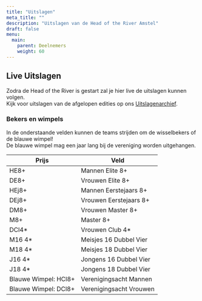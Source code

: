 ```yaml
---
title: "Uitslagen"
meta_title: ""
description: "Uitslagen van de Head of the River Amstel"
draft: false
menu:
  main:
    parent: Deelnemers
    weight: 60
---
```

## Live Uitslagen
Zodra de Head of the River is gestart zal je hier live de uitslagen kunnen volgen.   
Kijk voor uitslagen van de afgelopen edities op ons [Uitslagenarchief](../../over/uitslagenarchief/).   

<!-- Direct als de wedstrijd begonnen is kan je via onderstaande link live de uitslagen volgen.

<a href="https://regatta.time-team.nl/headoftheriveramstel/2025/results/events.php" target="_blank"><img alt="" src="https://time-team.nl/inc/img/timeteam/time-team.gif" width="400"></a>

<div style= "margin-top:25px; margin-bottom:25px;padding-top:25px;"></div>
 -->
### Bekers en wimpels
In de onderstaande velden kunnen de teams strijden om de wisselbekers of de blauwe wimpel!    
De blauwe wimpel mag een jaar lang bij de vereniging worden uitgehangen.

| Prijs                 | Veld                  |
|-----------------------|-----------------------|
| HE8+                  | Mannen Elite 8+        |
| DE8+                  | Vrouwen Elite 8+        |
| HEj8+                 | Mannen Eerstejaars 8+  |
| DEj8+                 | Vrouwen Eerstejaars 8+  |
| DM8+                  | Vrouwen Master 8+       |
| M8+                   | Master 8+             |
| DCl4*                 | Vrouwen Club 4*         |
| M16 4*            | Meisjes 16 Dubbel Vier   |
| M18 4*            | Meisjes 18 Dubbel Vier   |
| J16 4*            | Jongens 16 Dubbel Vier   |
| J18 4*            | Jongens 18 Dubbel Vier   |
| Blauwe Wimpel: HCl8+  | Verenigingsacht Mannen |
| Blauwe Wimpel: DCl8+  | Verenigingsacht Vrouwen |

 